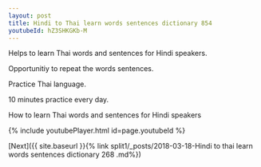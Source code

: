 ```yaml
---
layout: post
title: Hindi to Thai learn words sentences dictionary 854 
youtubeId: hZ3SHKGKb-M
---
```

 
 
Helps to learn Thai words and sentences for Hindi speakers.

Opportunitiy to repeat the words sentences. 

Practice Thai language. 
 
10 minutes practice every day. 
 
How to learn Thai words and sentences for Hindi speakers 
 
{% include youtubePlayer.html id=page.youtubeId %}
 
 
[Next]({{ site.baseurl }}{% link  split1/_posts/2018-03-18-Hindi to thai learn words sentences dictionary 268 .md%})
 
